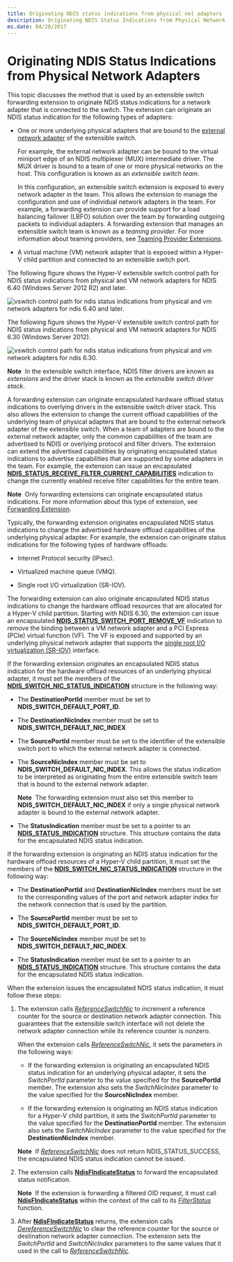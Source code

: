 ```yaml
---
title: Originating NDIS status indications from physical net adapters
description: Originating NDIS Status Indications from Physical Network Adapters
ms.date: 04/20/2017
---
```


# Originating NDIS Status Indications from Physical Network Adapters


This topic discusses the method that is used by an extensible switch forwarding extension to originate NDIS status indications for a network adapter that is connected to the switch. The extension can originate an NDIS status indication for the following types of adapters:

-   One or more underlying physical adapters that are bound to the [external network adapter](external-network-adapters.md) of the extensible switch.

    For example, the external network adapter can be bound to the virtual miniport edge of an NDIS multiplexer (MUX) intermediate driver. The MUX driver is bound to a team of one or more physical networks on the host. This configuration is known as an *extensible switch team*.

    In this configuration, an extensible switch extension is exposed to every network adapter in the team. This allows the extension to manage the configuration and use of individual network adapters in the team. For example, a forwarding extension can provide support for a load balancing failover (LBFO) solution over the team by forwarding outgoing packets to individual adapters. A forwarding extension that manages an extensible switch team is known as a *teaming provider*. For more information about teaming providers, see [Teaming Provider Extensions](teaming-provider-extensions.md).

-   A virtual machine (VM) network adapter that is exposed within a Hyper-V child partition and connected to an extensible switch port.

The following figure shows the Hyper-V extensible switch control path for NDIS status indications from physical and VM network adapters for NDIS 6.40 (Windows Server 2012 R2) and later.

![vswitch control path for ndis status indications from physical and vm network adapters for ndis 6.40 and later.](images/vswitch-status-controlpath3-ndis640.png)

The following figure shows the Hyper-V extensible switch control path for NDIS status indications from physical and VM network adapters for NDIS 6.30 (Windows Server 2012).

![vswitch control path for ndis status indications from physical and vm network adapters for ndis 6.30.](images/vswitch-status-controlpath3.png)

**Note**  In the extensible switch interface, NDIS filter drivers are known as *extensions* and the driver stack is known as the *extensible switch driver stack*.

 

A forwarding extension can originate encapsulated hardware offload status indications to overlying drivers in the extensible switch driver stack. This also allows the extension to change the current offload capabilities of the underlying team of physical adapters that are bound to the external network adapter of the extensible switch. When a team of adapters are bound to the external network adapter, only the common capabilities of the team are advertised to NDIS or overlying protocol and filter drivers. The extension can extend the advertised capabilities by originating encapsulated status indications to advertise capabilities that are supported by some adapters in the team. For example, the extension can issue an encapsulated [**NDIS\_STATUS\_RECEIVE\_FILTER\_CURRENT\_CAPABILITIES**](./ndis-status-receive-filter-current-capabilities.md) indication to change the currently enabled receive filter capabilities for the entire team.

**Note**  Only forwarding extensions can originate encapsulated status indications. For more information about this type of extension, see [Forwarding Extension](forwarding-extensions.md).

 

Typically, the forwarding extension originates encapsulated NDIS status indications to change the advertised hardware offload capabilities of the underlying physical adapter. For example, the extension can originate status indications for the following types of hardware offloads:

-   Internet Protocol security (IPsec).

-   Virtualized machine queue (VMQ).

-   Single root I/O virtualization (SR-IOV).

The forwarding extension can also originate encapsulated NDIS status indications to change the hardware offload resources that are allocated for a Hyper-V child partition. Starting with NDIS 6.30, the extension can issue an encapsulated [**NDIS\_STATUS\_SWITCH\_PORT\_REMOVE\_VF**](./ndis-status-switch-port-remove-vf.md) indication to remove the binding between a VM network adapter and a PCI Express (PCIe) virtual function (VF). The VF is exposed and supported by an underlying physical network adapter that supports the [single root I/O virtualization (SR-IOV)](single-root-i-o-virtualization--sr-iov-.md) interface.

If the forwarding extension originates an encapsulated NDIS status indication for the hardware offload resources of an underlying physical adapter, it must set the members of the [**NDIS\_SWITCH\_NIC\_STATUS\_INDICATION**](/windows-hardware/drivers/ddi/ndis/ns-ndis-_ndis_switch_nic_status_indication) structure in the following way:

-   The **DestinationPortId** member must be set to **NDIS\_SWITCH\_DEFAULT\_PORT\_ID**.
-   The **DestinationNicIndex** member must be set to **NDIS\_SWITCH\_DEFAULT\_NIC\_INDEX**

-   The **SourcePortId** member must be set to the identifier of the extensible switch port to which the external network adapter is connected.

-   The **SourceNicIndex** member must be set to **NDIS\_SWITCH\_DEFAULT\_NIC\_INDEX**. This allows the status indication to be interpreted as originating from the entire extensible switch team that is bound to the external network adapter.

    **Note**  The forwarding extension must also set this member to **NDIS\_SWITCH\_DEFAULT\_NIC\_INDEX** if only a single physical network adapter is bound to the external network adapter.

     

-   The **StatusIndication** member must be set to a pointer to an [**NDIS\_STATUS\_INDICATION**](/windows-hardware/drivers/ddi/ndis/ns-ndis-_ndis_status_indication) structure. This structure contains the data for the encapsulated NDIS status indication.

If the forwarding extension is originating an NDIS status indication for the hardware offload resources of a Hyper-V child partition, it must set the members of the [**NDIS\_SWITCH\_NIC\_STATUS\_INDICATION**](/windows-hardware/drivers/ddi/ndis/ns-ndis-_ndis_switch_nic_status_indication) structure in the following way:

-   The **DestinationPortId** and **DestinationNicIndex** members must be set to the corresponding values of the port and network adapter index for the network connection that is used by the partition.

-   The **SourcePortId** member must be set to **NDIS\_SWITCH\_DEFAULT\_PORT\_ID**.

-   The **SourceNicIndex** member must be set to **NDIS\_SWITCH\_DEFAULT\_NIC\_INDEX**.

-   The **StatusIndication** member must be set to a pointer to an [**NDIS\_STATUS\_INDICATION**](/windows-hardware/drivers/ddi/ndis/ns-ndis-_ndis_status_indication) structure. This structure contains the data for the encapsulated NDIS status indication.

When the extension issues the encapsulated NDIS status indication, it must follow these steps:

1.  The extension calls [*ReferenceSwitchNic*](/windows-hardware/drivers/ddi/ndis/nc-ndis-ndis_switch_reference_switch_nic) to increment a reference counter for the source or destination network adapter connection. This guarantees that the extensible switch interface will not delete the network adapter connection while its reference counter is nonzero.

    When the extension calls [*ReferenceSwitchNic*](/windows-hardware/drivers/ddi/ndis/nc-ndis-ndis_switch_reference_switch_nic), it sets the parameters in the following ways:

    -   If the forwarding extension is originating an encapsulated NDIS status indication for an underlying physical adapter, it sets the *SwitchPortId* parameter to the value specified for the **SourcePortId** member. The extension also sets the *SwitchNicIndex* parameter to the value specified for the **SourceNicIndex** member.

    -   If the forwarding extension is originating an NDIS status indication for a Hyper-V child partition, it sets the *SwitchPortId* parameter to the value specified for the **DestinationPortId** member. The extension also sets the *SwitchNicIndex* parameter to the value specified for the **DestinationNicIndex** member.

    **Note**  If [*ReferenceSwitchNic*](/windows-hardware/drivers/ddi/ndis/nc-ndis-ndis_switch_reference_switch_nic) does not return NDIS\_STATUS\_SUCCESS, the encapsulated NDIS status indication cannot be issued.

     

2.  The extension calls [**NdisFIndicateStatus**](/windows-hardware/drivers/ddi/ndis/nf-ndis-ndisfindicatestatus) to forward the encapsulated status notification.

    **Note**  If the extension is forwarding a filtered OID request, it must call [**NdisFIndicateStatus**](/windows-hardware/drivers/ddi/ndis/nf-ndis-ndisfindicatestatus) within the context of the call to its [*FilterStatus*](/windows-hardware/drivers/ddi/ndis/nc-ndis-filter_status) function.

     

3.  After [**NdisFIndicateStatus**](/windows-hardware/drivers/ddi/ndis/nf-ndis-ndisfindicatestatus) returns, the extension calls [*DereferenceSwitchNic*](/windows-hardware/drivers/ddi/ndis/nc-ndis-ndis_switch_dereference_switch_nic) to clear the reference counter for the source or destination network adapter connection. The extension sets the *SwitchPortId* and *SwitchNicIndex* parameters to the same values that it used in the call to [*ReferenceSwitchNic*](/windows-hardware/drivers/ddi/ndis/nc-ndis-ndis_switch_reference_switch_nic).

 

